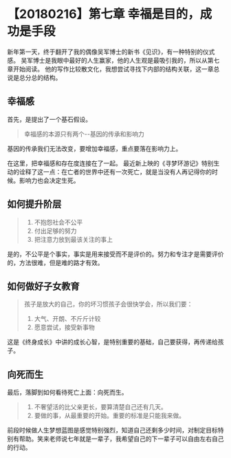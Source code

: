# 【20180216】第七章 幸福是目的，成功是手段

新年第一天，终于翻开了我的偶像吴军博士的新书《见识》，有一种特别的仪式感。
吴军博士是我眼中最好的人生赢家，他的人生观是最吸引我的，所以从第七章开始阅读。
他的写作比较散文化，我想尝试寻找下内部的结构关联，这一章总说是总分总的结构。

## 幸福感

首先，是提出了一个基石假设。

> 幸福感的本源只有两个--基因的传承和影响力

基因的传承我们无法改变，要增加幸福感，重点要落在影响力上。

在这里，把幸福感和存在度连接在了一起。
最近新上映的《寻梦环游记》特别生动的诠释了这一点：在亡者的世界中还有一次死亡，就是当没有人再记得你的时候。影响力也会决定生死。

## 如何提升阶层

> 1. 不抱怨社会不公平
> 2. 付出足够的努力
> 3. 把注意力放到最该关注的事上

是的，不公平是个事实，事实是用来接受而不是评价的。努力和专注才是需要评价的，方法很难，但是难的路才有效。

## 如何做好子女教育

> 孩子是放大的自己，你的坏习惯孩子会很快学会，所以我们要：
> 1. 大气、开朗、不斤斤计较
> 2. 愿意尝试，接受新事物

这是《终身成长》中讲的成长心智，是特别重要的基础，自己要获得，再传递给孩子。

## 向死而生

最后，落脚到如何看待死亡上面：向死而生。

> 1. 不奢望活的比父亲更长，要算清楚自己还有几天。
> 2. 要做的事，从最重要的开始。重要的标准是只能我来做。

前段时候做人生梦想蓝图是感觉特别强烈，知道自己还剩多少时间，对制定目标特别有帮助。笑来老师说七年就是一辈子，我希望自己的下一辈子可以自由左右自己的行动。

